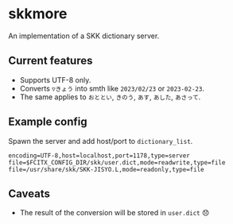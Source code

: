 # skkmore

An implementation of a SKK dictionary server.

## Current features

- Supports UTF-8 only.
- Converts `▽きょう` into smth like `2023/02/23` or `2023-02-23`.
- The same applies to `おととい`, `きのう`, `あす`, `あした`, `あさって`.

## Example config

Spawn the server and add host/port to `dictionary_list`.

```
encoding=UTF-8,host=localhost,port=1178,type=server
file=$FCITX_CONFIG_DIR/skk/user.dict,mode=readwrite,type=file
file=/usr/share/skk/SKK-JISYO.L,mode=readonly,type=file
```

## Caveats

- The result of the conversion will be stored in `user.dict` 😞

